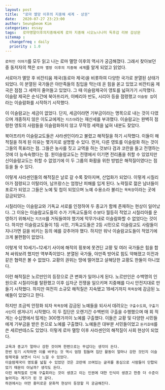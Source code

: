 ```yaml
---
layout: post
title:  "로마 멸망 이후의 지중해 세계 - 상권"
date:   2020-07-27 23:23:00
author: Seungbeom Kim
categories: essay
tags:	로마명말이후의지중해세계 로마 지중해 시오노나나미 독후감 리뷰 감상문
sitemap :
  changefreq : daily
  priority : 1.0
---
```


`로마인 이야기`를 모두 읽고 나는 로마 멸망 이후의 역사가 궁금해졌다. 그래서 찾아보던 중 동저자의 책은 `로마 멸망 이후의 지중해 세계`를 알게 되었고 읽었다.

서로마가 멸망 후 비잔티움 제국(동로마 제국)을 비롯하여 다양한 국가로 분열된 상태가 되었다. 이 분열된 국가들은 야만족들의 침입을 막는데 온 힘을 쏟고 있었고 비잔티움 제국은 점점 그 세력이 줄어들고 있었다. 그 때 이슬람제국이 영토를 넓혀가기 시작했다. 이슬람 제국은 순식간에 북아프리카, 이베리아 반도, 시리아 등을 점령했고 `이슬람 집`이라는 이슬람화를 시작하기 시작했다.

이 이슬람교는 세금이 없었다. 단지, 세금이라면 기부금이라는 명목으로 내는 것이 다였으며 개종하지 않은 이도교에게는 `지즈야`라는 재산세를 부과했다. 이슬람교는 완벽히 점령한 영토의 사람들을 이슬람화하지 않고 무작정 세력을 넓혀 내분도 잦았다.

북아프리카 이슬람교도들은 사라센인이라고 불렸고 해적질을 하기 시작했다. 이들이 해적질을 하게 된 이유는 몇가지로 설명할 수 있다.
먼저, 다른 영토를 이슬람화 하는 것이 그들의 목표라는 점. 그들은 농사를 짓고 교역을 하는 것보다 검과 코란을 들고 전쟁하는 것에 더 능숙숙했다는 점. 원이슬람교도는 전쟁에서 이기면 전리품을 취할 수 있었지만 신이슬람교도는 취할 수 없었기에 이 두 그룹의 화홥을 위한 방법은 해적질이였다는 점 등을 들 수 있다.

이렇게 사라센인들의 해적질은 날로 갈 수록 잦아지며, 산업화가 되었다. 이렇게 시칠리아가 점령되고 이탈리아, 남프랑스는 엄청난 피해를 입게 된다. 노략질로 젊은 남녀들이 포로가 되었고 그들은 노예 및 첩이 되었으며 노예 수용소라 불리는 `목욕장`이라는 곳에 감금되었다.

시칠리아는 이슬람교와 기독교 서로를 인정하여 두 종교가 함께 존재하는 현상이 일어났다. 그 이유는 이슬람교도들의 수가 기독교도들의 수보다 월등히 적었고 시칠리아를 운영하기 위해서는 `지즈야`를 거둬들여야 했기에 막무가내로 이슬람화할 수 없었다는 것이다. 하지만 이슬람교도들이 1등 시민, 기독교도들은 2등 시민으로 이슬람교도 사람들이 지나가면 길을 비키는 등의 예를 갖추어야 했다. 하지만 워낙 이슬람교도들이 적었기에 크게 불편함이 없었다.

이렇게 약 10세기~12세기 사이에 해적의 횡포에 못견딘 교황 및 여러 국가들은 힘을 합쳐 싸워보려 했지만 역부족이었다. 분열된 국가들, 야만족 방어로 힘도 약해졌고 이전과 같은 협력은 볼 수 없었다. 교황의 권위는 땅에 떨어졌고 살해당한 교황도 한둘이 아니었다.

이런 해적질은 노르만인의 등장으로 큰 변화가 일어나게 된다. 노르만인은 수백명의 인원으로 시칠리아를 탈환했고 이후 십자군 전쟁을 일으키며 지중해를 다시 안전지대로 만들기 시작했다. 하지만 여전히 소규모 해적질은 지속됐고 19세기까지 `목욕장`에 감금된 노예들이 있었다고 한다.

하지만 조금씩 안정화 되자 `목욕장`에 감금된 노예들을 되사서 데려오는 `구출수도회`, `구출기사단`이 생겨나기 시작했다. 이 두 집단은 오랜기간 수백번의 구출을 수행했으며 매 회 적게는 수십명에서 많게는 300명가끼이 노예를 구출했다. 이들은 교황 및 다양한 시민들에게 기부금을 받은 돈으로 노예를 구출했다. 노예들은 대부분 서민들이었고 `돈키호테`를 쓴 세르반테스도 있었다. 이렇게 로마 멸망 이후 사라센인의 해적질이 사회 현상이 되었다.

```
교육과 종교가 얼마나 강한 것이며 한편으로는 무섭다는 생각이 든다.
한번 믿기 시작하면 이를 바꾸는 것 역시 엄청 힘들며 집단 활동이 얼마나 강한 것인지 이슬람제국을 보면서 다시 느낄 수 있었다.
이슬람제국이 영토를 넓힐 수 있었던 것은 코란에 쓰여있는 글귀를 중심으로 사람들이 단합되었기 때문이 아닐까? 생각도 든다.
이런 해적질로 인해 구출회라는 것이 생겼고 이는 인권에 대한 인식이 생겼고 한층 더 수준이 높아지는 계기가 된 것 같다.
하권에서는 어떤 흥미로운 문화적 현상이 등장할 지 궁금해진다.
```
